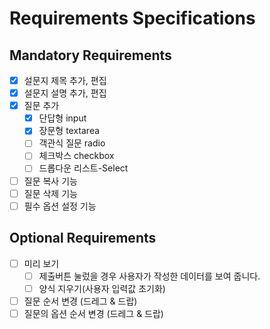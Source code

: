 # Requirements Specifications

## Mandatory Requirements
- [x] 설문지 제목 추가, 편집
- [x] 설문지 설명 추가, 편집
- [x] 질문 추가
    - [x] 단답형 input
    - [x] 장문형 textarea
    - [ ] 객관식 질문 radio
    - [ ] 체크박스 checkbox
    - [ ] 드롭다운 리스트-Select
- [ ] 질문 복사 기능
- [ ] 질문 삭제 기능
- [ ] 필수 옵션 설정 기능

## Optional Requirements

- [ ] 미리 보기 
    - [ ] 제출버튼 눌렀을 경우 사용자가 작성한 데이터를 보여 줍니다. 
    - [ ] 양식 지우기(사용자 입력값 초기화)
- [ ] 질문 순서 변경 (드레그 & 드랍) 
- [ ] 질문의 옵션 순서 변경 (드레그 & 드랍)